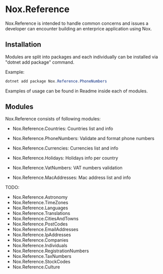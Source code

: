 # Nox.Reference

Nox.Reference is intended to handle common concerns and issues a developer can encounter building an enterprice application using Nox.

## Installation
Modules are split into packages and each individually can be installed via "dotnet add package" command.

Example:
```powershell
dotnet add package Nox.Reference.PhoneNumbers
```

Examples of usage can be found in Readme inside each of modules.

## Modules
Nox.Reference consists of following modules:

- Nox.Reference.Countries: Countries list and info

- Nox.Reference.PhoneNumbers: Validate and format phone numbers

- Nox.Reference.Currencies: Currencies list and info

- Nox.Reference.Holidays: Holidays info per country

- Nox.Reference.VatNumbers: VAT numbers validation

- Nox.Reference.MacAddresses: Mac address list and info


TODO:
- Nox.Reference.Astronomy
- Nox.Reference.TimeZones
- Nox.Reference.Languages
- Nox.Reference.Translations
- Nox.Reference.CitiesAndTowns
- Nox.Reference.PostCodes
- Nox.Reference.EmailAddresses
- Nox.Reference.IpAddresses
- Nox.Reference.Companies
- Nox.Reference.Individuals
- Nox.Reference.RegistrationNumbers
- Nox.Reference.TaxNumbers
- Nox.Reference.StockCodes
- Nox.Reference.Culture